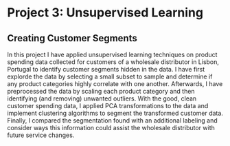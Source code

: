 # Project 3: Unsupervised Learning
## Creating Customer Segments

In this project I have applied unsupervised learning techniques on product spending data collected for customers of a wholesale distributor in Lisbon, Portugal to identify customer segments hidden in the data. I have first explorde the data by selecting a small subset to sample and determine if any product categories highly correlate with one another. Afterwards, I have preprocessed the data by scaling each product category and then identifying (and removing) unwanted outliers. With the good, clean customer spending data, I applied PCA transformations to the data and implement clustering algorithms to segment the transformed customer data. Finally, I compared the segmentation found with an additional labeling and consider ways this information could assist the wholesale distributor with future service changes.
